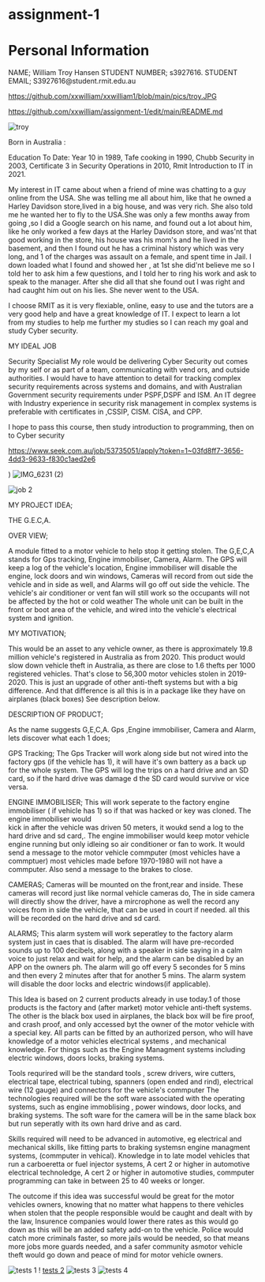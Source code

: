 # assignment-1
<!DOCTYPE html> 
<html> 
<head> 
<title>Assignment 1</title> 
</head> 
<body> 
 
<h1>Personal Information</h1> 
<p> NAME; William Troy Hansen 
STUDENT NUMBER; s3927616. 
STUDENT EMAIL; S3927616@student.rmit.edu.au 
 
https://github.com/xxwilliam/xxwilliam1/blob/main/pics/troy.JPG
 
https://github.com/xxwilliam/assignment-1/edit/main/README.md

 ![troy](https://user-images.githubusercontent.com/89674523/134449067-e7379e32-e115-4846-b9d5-4b81a85b64d9.jpg)


 
Born in Australia : 
 
Education To Date: Year 10 in 1989, Tafe cooking in 1990, Chubb Security in 2003, Certificate 3 in Security 
Operations in 2010, Rmit Introduction to IT in 2021. 
 
 
My interest in IT came about when a friend of mine was chatting to a guy online from the USA. She was telling 
me all about him, like that he owned a Harley Davidson store,lived in a big house, and was very rich.  She also told me he wanted her to fly to the USA.She was only a few months away from going ,so I did a Google search on his name, and found out a lot about him, like he only worked a few days at the Harley Davidson store,  and was'nt that good working
 in the store, his house was his mom's and he lived in the basement, and then I found out he has a criminal history
 which was very long, and 1 of the charges was assault on a female, and spent time in Jail. I down loaded 
what I found and showed her , at 1st she did'nt believe me so I told her to ask him a few questions, and I told her to
ring his work and ask to speak to the manager. After she did all that she found out I was right and
 had caught him out on his lies. She never went to the USA.
 
I choose RMIT as it is very flexiable, online, easy to use and the tutors are a very good help and have a great 
 knowledge of IT. 
I expect to learn a lot from my studies to help me further my studies so I can reach my goal and study Cyber 
security. 
 
MY IDEAL JOB 
 
Security Specialist 
My role would be delivering Cyber Security out comes by my self or as part of a team, communicating with vend
ors, and outside authorities. I would have to have attention to detail for tracking complex security requirements
 across systems and domains, and with Australian Government security requirements under PSPF,DSPF 
 and ISM. An IT degree with Industry experience in security risk management in complex systems is preferable 
with certificates in ,CSSIP, CISM. CISA, and CPP. 
 
 
I hope to pass this course, then study introduction to programming, then on to Cyber security 
 
https://www.seek.com.au/job/53735051/apply?token=1~03fd8ff7-3656-4dd3-9633-f830c1aed2e6 
 
 
) 
 ![IMG_6231 (2)](https://user-images.githubusercontent.com/89674523/134448605-d52b338a-35a9-413c-8caf-fd6481abca8f.jpg)
  
 
 ![job 2](https://user-images.githubusercontent.com/89674523/134449115-3c2aba97-6985-4937-96a1-1d695fcf5c49.jpg)

MY PROJECT IDEA; 


THE G.E.C,A. 
 
OVER VIEW; 
 
A module fitted to a motor vehicle to help stop it getting stolen. The G,E,C,A stands for Gps tracking, Engine 
immobiliser, Camera, Alarm. 
The GPS will keep a log of the vehicle's location, Engine immobiliser will disable the engine, lock doors and win
windows, Cameras will record from 
out side the vehicle and in side as well, and Alarms will go off out side the vehicle. The vehicle's air conditioner 
or vent fan will still 
work so the occupants will not be affected by the hot or cold weather The whole unit can be built in the front or
boot area of the vehicle, 
and wired into the vehicle's electrical system and ignition. 
 
MY MOTIVATION; 
 
This would be an asset to any vehicle owner, as there is approximately 19.8 million vehicle's registered in 
Australia as from 2020. This product 
would slow down vehicle theft in Australia, as there are close to 1.6 thefts per 1000 registered vehicles. That's 
close to 56,300 motor 
vehicles stolen in 2019-2020. This is just an upgrade of other anti-theft systems but with a big difference. And 
that difference is all this is in a package like they have on airplanes (black boxes) See description below. 
 
 
DESCRIPTION OF PRODUCT; 
 
As the name suggests G,E,C,A. Gps ,Engine immobiliser, Camera and Alarm, lets discover what each 1 does; 

 GPS Tracking; 
The Gps Tracker will work along side but not wired into the factory gps (if the vehicle has 1), it will have it's own
battery as a back up 
for the whole system. The GPS will log the trips on a hard drive and an SD card, so if the hard drive was damage
d the SD card would survive or vice 
versa. 

 ENGINE IMMOBILISER; 
This will work seperate to the factory engine immobiliser ( if vehicle has 1) so if that was hacked or key was 
cloned. The engine immobiliser would  
kick in after the vehicle was driven 50 meters, it woukd send a log to the hard drive and sd card,. The engine 
immobiliser would keep motor vehicle 
engine running but only idleing so air conditioner or fan to work. It would send a message to the motor vehicle 
commputer (most vehicles have a 
commptuer) most vehicles made before 1970-1980 will not have a commputer. Also send a message to the brakes 
to close. 

 CAMERAS; 
Cameras will be mounted on the front,rear and inside. These cameras will record just like normal vehicle cameras 
do, The in side camera will directly 
show the driver, have a mircrophone as well the record any voices from in side the vehicle, that can be used in 
court if needed. all this will be 
recorded on the hard drive and sd card. 

 ALARMS; 
This alarm system will work seperatley to the factory alarm system just in caes that is disabled. The alarm will 
have pre-recorded sounds up to 100 decibels, along with a speaker in 
 side saying in a calm voice to just relax and wait for help, and the alarm can be disabled by an APP on 
the owners ph. The alarm will go off every 5 secondes for 5 mins and then every 2 minutes after that for another 5 
mins. The alarm system will disable the door locks and electric windows(if applicable). 
 
This Idea is based on 2 current products already in use today.1 of those products is the factory and (after market) 
motor vehicle anti-theft 
systems. The other is the black box used in airplanes, the black box will be fire proof, and crash proof, and only 
 accessed byt the owner of the motor vehicle with a special key. All parts 
 can be fitted by an authorized person, who will have knowledge of a motor vehicles electrical systems , 
and mechanical knowledge. For things such as the Engine Managment systems including electric windows, doors 
locks, braking systems. 
 
Tools requrired will be the standard tools , screw drivers, wire cutters, electrical tape, electrical tubing, spanners 
(open ended and rind), 
electrical wire (12 gauge) and connectors for the vehicle's commputer 
The technologies required will be the soft ware associated with the operating systems, such as engine immoblising
, power windows, door locks, 
and braking systems. The soft ware for the camera will be in the same black box but run seperatly with its own 
hard drive and as card. 
 
Skills required will need to be advanced in automotive, eg electrical and mechanical skills, like fitting parts to 
braking systemsn engine 
managment systems, (commputer in vehical). Knowledge in to late model vehicles that run a carboeretta or fuel 
injector systems, A cert 2 or higher in 
automotive electrical technoledge, A cert 2 or higher in automotive studies, commputer programming can take in 
between 25 to 40 weeks or longer. 
 
 
The outcome if this idea was successful would be great for the motor vehicles owners, knowing that no matter what
 happens to there vehicles when stolen that the people responsible would be caught and dealt
  with by the law, Insurence companies would lower there rates as this would go down as this will be an added
 safety add-on to the vehicle. Police would catch more criminals faster, so more jails would be needed,
so that means more jobs more guards needed, and a safer community asmotor vehicle theft would 
  go down and peace of mind for motor vehicle owners.</p>
 
 
 
 
 

 

![tests 1](https://user-images.githubusercontent.com/89674523/134449168-75da1e38-81e1-4c50-8a3d-06751c381ef1.jpg)   ! [tests 2](https://user-images.githubusercontent.com/89674523/134449204-ee1fe682-7ed2-48e1-9175-6c387c0b3a74.jpg)
![tests 3](https://user-images.githubusercontent.com/89674523/134449247-7035955a-5e71-4e58-8e37-bc2df31ba778.jpg)
![tests 4](https://user-images.githubusercontent.com/89674523/134449261-48bf203b-a3ee-4161-9484-acdaaddd1d02.jpg)

 

 
